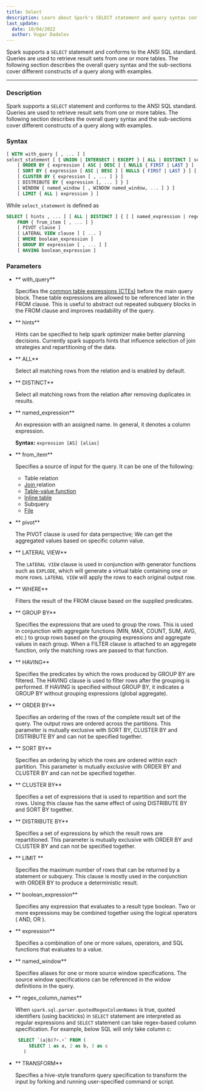 ```yaml
---
title: Select
description: Learn about Spark's SELECT statement and query syntax conforming to ANSI SQL standards. Retrieve result sets from multiple tables using different constructs and examples. 
last_update:
  date: 10/04/2022
  author: Vugar Dadalov
---
```


Spark supports a `SELECT` statement and conforms to the ANSI SQL standard. Queries are used to retrieve result sets from one or more tables. The following section describes the overall query syntax and the sub-sections cover different constructs of a query along with examples.
___

### Description
Spark supports a `SELECT` statement and conforms to the ANSI SQL standard. Queries are used to retrieve result sets from one or more tables. The following section describes the overall query syntax and the sub-sections cover different constructs of a query along with examples.


### Syntax

```sql
[ WITH with_query [ , ... ] ]
select_statement [ { UNION | INTERSECT | EXCEPT } [ ALL | DISTINCT ] select_statement, ... ]
    [ ORDER BY { expression [ ASC | DESC ] [ NULLS { FIRST | LAST } ] [ , ... ] } ]
    [ SORT BY { expression [ ASC | DESC ] [ NULLS { FIRST | LAST } ] [ , ... ] } ]
    [ CLUSTER BY { expression [ , ... ] } ]
    [ DISTRIBUTE BY { expression [, ... ] } ]
    [ WINDOW { named_window [ , WINDOW named_window, ... ] } ]
    [ LIMIT { ALL | expression } ]
```

While `select_statement` is defined as

```sql
SELECT [ hints , ... ] [ ALL | DISTINCT ] { [ [ named_expression | regex_column_names ] [ , ... ] | TRANSFORM (...) ] }
    FROM { from_item [ , ... ] }
    [ PIVOT clause ]
    [ LATERAL VIEW clause ] [ ... ] 
    [ WHERE boolean_expression ]
    [ GROUP BY expression [ , ... ] ]
    [ HAVING boolean_expression ]
```


### Parameters

- ** with_query**

    Specifies the <a href="https://spark.apache.org/docs/latest/sql-ref-syntax-qry-select-cte.html">common table expressions (CTEs)</a> before the main query block. These table expressions are allowed to be referenced later in the FROM clause. This is useful to abstract out repeated subquery blocks in the FROM clause and improves readability of the query.



- ** hints**

    Hints can be specified to help spark optimizer make better planning decisions. Currently spark supports hints that influence selection of join strategies and repartitioning of the data.


- ** ALL**

    Select all matching rows from the relation and is enabled by default.


- ** DISTINCT**

  Select all matching rows from the relation after removing duplicates in results.

- ** named_expression**

    An expression with an assigned name. In general, it denotes a column expression.

     **Syntax:** `expression [AS] [alias]`


- ** from_item**

    Specifies a source of input for the query. It can be one of the following:

  - Table relation
  - <a href="./join">Join </a> relation
  - <a href="./table-valued-functions-tvf">Table-value function</a>
  - <a href="./inline-table">Inline table</a>
  - Subquery
  - <a href="./file">File </a>


- ** pivot**

    The PIVOT clause is used for data perspective; We can get the aggregated values based on specific column value.

- ** LATERAL VIEW**

    The `LATERAL VIEW` clause is used in conjunction with generator functions such as `EXPLODE`, which will generate a virtual table containing one or more rows. `LATERAL VIEW` will apply the rows to each original output row.

- ** WHERE**

    Filters the result of the FROM clause based on the supplied predicates.

- ** GROUP BY**

    Specifies the expressions that are used to group the rows. This is used in conjunction with aggregate functions (MIN, MAX, COUNT, SUM, AVG, etc.) to group rows based on the grouping expressions and aggregate values in each group. When a FILTER clause is attached to an aggregate function, only the matching rows are passed to that function.


- ** HAVING**

    Specifies the predicates by which the rows produced by GROUP BY are filtered. The HAVING clause is used to filter rows after the grouping is performed. If HAVING is specified without GROUP BY, it indicates a GROUP BY without grouping expressions (global aggregate).


- ** ORDER BY**

    Specifies an ordering of the rows of the complete result set of the query. The output rows are ordered across the partitions. This parameter is mutually exclusive with SORT BY, CLUSTER BY and DISTRIBUTE BY and can not be specified together.

- ** SORT BY**

    Specifies an ordering by which the rows are ordered within each partition. This parameter is mutually exclusive with ORDER BY and CLUSTER BY and can not be specified together.


- ** CLUSTER  BY**

    Specifies a set of expressions that is used to repartition and sort the rows. Using this clause has the same effect of using DISTRIBUTE BY and SORT BY together.


- ** DISTRIBUTE BY**

    Specifies a set of expressions by which the result rows are repartitioned. This parameter is mutually exclusive with ORDER BY and CLUSTER BY and can not be specified together.


- ** LIMIT **

    Specifies the maximum number of rows that can be returned by a statement or subquery. This clause is mostly used in the conjunction with ORDER BY to produce a deterministic result.


- ** boolean_expression**

    Specifies any expression that evaluates to a result type boolean. Two or more expressions may be combined together using the logical operators ( AND, OR ).


- ** expression**

    Specifies a combination of one or more values, operators, and SQL functions that evaluates to a value.


- ** named_window**

    Specifies aliases for one or more source window specifications. The source window specifications can be referenced in the widow definitions in the query.


- ** regex_column_names**

    When `spark.sql.parser.quotedRegexColumnNames` is true, quoted identifiers (using backticks) in `SELECT` statement are interpreted as regular expressions and `SELECT` statement can take regex-based column specification. For example, below SQL will only take column c:

    ```sql
     SELECT `(a|b)?+.+` FROM (
         SELECT 1 as a, 2 as b, 3 as c
       )
    ```


- ** TRANSFORM**

    Specifies a hive-style transform query specification to transform the input by forking and running user-specified command or script.